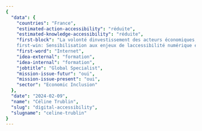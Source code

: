 ```yaml
---
{
  "data": {
    "countries": "France",
    "estimated-action-accessibility": "réduite",
    "estimated-knowledge-accessibility": "réduite",
    "first-block": "La volonté dinvestissement des acteurs économiques,
    first-win: Sensibilisation aux enjeux de laccessibilité numérique et du marché potentiel que représentent les personnes handicapées",
    "first-word": "Internet",
    "idea-external": "formation",
    "idea-internal": "formation",
    "jobtitle": "Global Specialist",
    "mission-issue-futur": "oui",
    "mission-issue-present": "oui",
    "sector": "Economic Inclusion"
  },
  "date": "2024-02-09",
  "name": "Céline Trublin",
  "slug": "digital-accessibility",
  "slugname": "celine-trublin"
}
---
```

